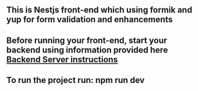 <h2>This is Nestjs front-end which using formik and yup for form validation and enhancements<h2>
<h2>Before running your front-end, start your backend using information provided here <a href="https://github.com/shaikhanas1993/test-server"/>Backend Server instructions</a><h2>
<h2>To run the project run: <b>npm run dev<b><h2>

